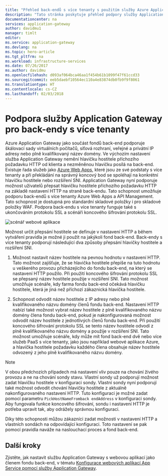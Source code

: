 ```yaml
---
title: "Přehled back-endů s více tenanty s použitím služby Azure Application Gateway | Dokumentace Microsoftu"
description: "Tato stránka poskytuje přehled podpory služby Application Gateway pro back-endy s více tenanty."
documentationcenter: na
services: application-gateway
author: davidmu1
manager: timlt
editor: 
ms.service: application-gateway
ms.devlang: na
ms.topic: hero-article
ms.tgt_pltfrm: na
ms.workload: infrastructure-services
ms.date: 07/26/2017
ms.author: davidmu
ms.openlocfilehash: d093af064bca46aa1f454b61b1099f47f61ccd33
ms.sourcegitcommit: eeb5daebf10564ec110a4e83874db0fb9f9f8061
ms.translationtype: HT
ms.contentlocale: cs-CZ
ms.lasthandoff: 02/03/2018
---
```

# <a name="application-gateway-support-for-multi-tenant-back-ends"></a>Podpora služby Application Gateway pro back-endy s více tenanty

Azure Application Gateway jako součást fondů back-end podporuje škálovací sady virtuálních počítačů, síťová rozhraní, veřejné a privátní IP adresy nebo plně kvalifikovaný název domény. Ve výchozím nastavení služba Application Gateway nemění hlavičku hostitele příchozího požadavku HTTP od klienta a nezměněnou hlavičku posílá na back-end. Existuje řada služeb jako [Azure Web Apps](../app-service/app-service-web-overview.md), které jsou ze své podstaty s více tenanty a při překládání na správný koncový bod se spoléhají na konkrétní hlavičku hostitele nebo rozšíření SNI. Application Gateway nyní podporuje možnost uživatelů přepsat hlavičku hostitele příchozího požadavku HTTP na základě nastavení HTTP na straně back-endu. Tato schopnost umožňuje podporu back-endů s více tenanty Azure Web Apps a API Management. Tato schopnost je dostupná pro standardní skladové položky i pro skladové položky WAF. Podpora back-endu s více tenanty funguje také s ukončováním protokolu SSL a scénáři koncového šifrování protokolu SSL.

![scénář webové aplikace](./media/application-gateway-web-app-overview/scenario.png)

Možnost určit přepsání hostitele se definuje v nastavení HTTP a během vytváření pravidla je možné ji použít na jakýkoli fond back-end. Back-endy s více tenanty podporují následující dva způsoby přepsání hlavičky hostitele a rozšíření SNI.

1. Možnost nastavit název hostitele na pevnou hodnotu v nastavení HTTP. Tato možnost zajišťuje, že se hlavička hostitele přepíše na tuto hodnotu u veškerého provozu přicházejícího do fondu back-end, na který se nastavení HTTP použilo. Při použití koncového šifrování protokolu SSL se přepsaný název hostitele použije v rozšíření SNI. Tato možnost umožňuje scénáře, kdy farma fondu back-end očekává hlavičku hostitele, která je jiná než příchozí zákaznická hlavička hostitele.

2. Schopnost odvodit název hostitele z IP adresy nebo plně kvalifikovaného názvu domény členů fondu back-end. Nastavení HTTP nabízí také možnost vybrat název hostitele z plně kvalifikovaného názvu domény člena fondu back-end, pokud je nakonfigurovaná možnost odvodit název hostitele z jednotlivých členů fondu back-end. Při použití koncového šifrování protokolu SSL se tento název hostitele odvodí z plně kvalifikovaného názvu domény a použije v rozšíření SNI. Tato možnost umožňuje scénáře, kdy může mít fond back-end dvě nebo více služeb PaaS s více tenanty, jako jsou například webové aplikace Azure, a hlavička hostitele požadavku každého člena obsahuje název hostitele odvozený z jeho plně kvalifikovaného názvu domény.

> [!NOTE]
> V obou předchozích případech má nastavení vliv pouze na chování živého provozu a ne na chování sondy stavu. Vlastní sondy už podporují možnost zadat hlavičku hostitele v konfiguraci sondy. Vlastní sondy nyní podporují také možnost odvodit chování hlavičky hostitele z aktuálně nakonfigurovaného nastavení HTTP. Tuto konfiguraci je možné zadat pomocí parametru `PickHostNameFromback endAddress` v konfiguraci sondy. Aby fungovala funkce koncového šifrování, sondu i nastavení HTTP je potřeba upravit tak, aby odrážely správnou konfiguraci.

Díky této schopnosti můžou zákazníci zadat možnosti v nastavení HTTP a vlastních sondách na odpovídající konfiguraci. Toto nastavení se pak pomocí pravidla naváže na naslouchací proces a fond back-end.

## <a name="next-steps"></a>Další kroky

Zjistěte, jak nastavit službu Application Gateway s webovou aplikací jako členem fondu back-end, v tématu [Konfigurace webových aplikací App Service pomocí služby Application Gateway](application-gateway-web-app-powershell.md).
